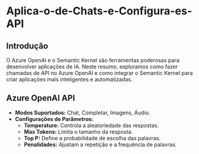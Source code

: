 # Aplica-o-de-Chats-e-Configura-es-API

## Introdução
O Azure OpenAI e o Semantic Kernel são ferramentas poderosas para desenvolver aplicações de IA. Neste resumo, exploramos como fazer chamadas de API no Azure OpenAI e como integrar o Semantic Kernel para criar aplicações mais inteligentes e automatizadas.

## Azure OpenAI API
- **Modos Suportados:** Chat, Completar, Imagens, Áudio.
- **Configurações de Parâmetros:**
  - **Temperature:** Controla a aleatoriedade das respostas.
  - **Max Tokens:** Limita o tamanho da resposta.
  - **Top P:** Define a probabilidade de escolha das palavras.
  - **Penalidades:** Ajustam a repetição e a frequência de palavras.
